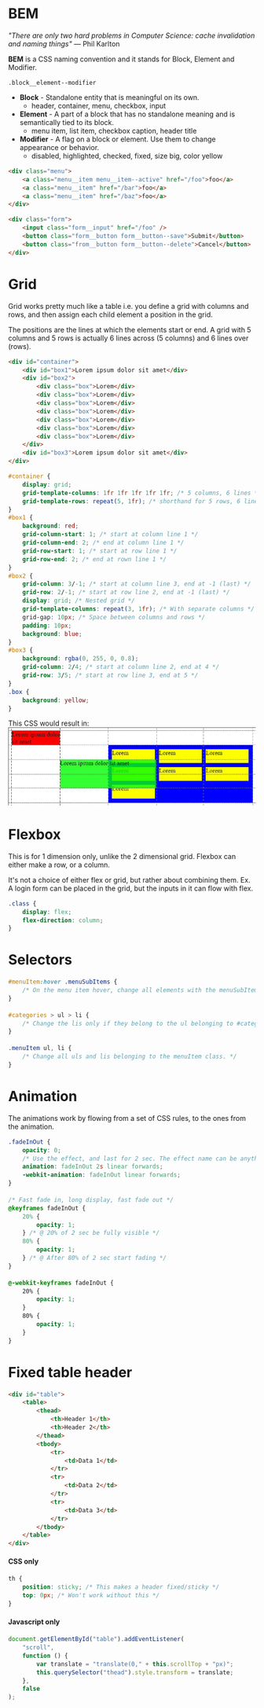 # BEM

_"There are only two hard problems in Computer Science: cache invalidation and naming things"_ — Phil Karlton

**BEM** is a CSS naming convention and it stands for Block, Element and Modifier.

```
.block__element--modifier
```

-   **Block** - Standalone entity that is meaningful on its own.
    -   header, container, menu, checkbox, input
-   **Element** - A part of a block that has no standalone meaning and is semantically tied to its block.
    -   menu item, list item, checkbox caption, header title
-   **Modifier** - A flag on a block or element. Use them to change appearance or behavior.
    -   disabled, highlighted, checked, fixed, size big, color yellow

```html
<div class="menu">
    <a class="menu__item menu__item--active" href="/foo">foo</a>
    <a class="menu__item" href="/bar">foo</a>
    <a class="menu__item" href="/baz">foo</a>
</div>
```

```html
<div class="form">
    <input class="form__input" href="/foo" />
    <button class="form__button form__button--save">Submit</button>
    <button class="from__button form__button--delete">Cancel</button>
</div>
```

# Grid

Grid works pretty much like a table i.e. you define a grid with columns and rows, and then assign each child element a position in the grid.

The positions are the lines at which the elements start or end. A grid with 5 columns and 5 rows is actually 6 lines across (5 columns) and 6 lines over (rows).

```html
<div id="container">
    <div id="box1">Lorem ipsum dolor sit amet</div>
    <div id="box2">
        <div class="box">Lorem</div>
        <div class="box">Lorem</div>
        <div class="box">Lorem</div>
        <div class="box">Lorem</div>
        <div class="box">Lorem</div>
        <div class="box">Lorem</div>
        <div class="box">Lorem</div>
    </div>
    <div id="box3">Lorem ipsum dolor sit amet</div>
</div>
```

```css
#container {
    display: grid;
    grid-template-columns: 1fr 1fr 1fr 1fr 1fr; /* 5 columns, 6 lines */
    grid-template-rows: repeat(5, 1fr); /* shorthand for 5 rows, 6 lines */
}
#box1 {
    background: red;
    grid-column-start: 1; /* start at column line 1 */
    grid-column-end: 2; /* end at column line 1 */
    grid-row-start: 1; /* start at row line 1 */
    grid-row-end: 2; /* end at rown line 1 */
}
#box2 {
    grid-column: 3/-1; /* start at column line 3, end at -1 (last) */
    grid-row: 2/-1; /* start at row line 2, end at -1 (last) */
    display: grid; /* Nested grid */
    grid-template-columns: repeat(3, 1fr); /* With separate columns */
    grid-gap: 10px; /* Space between columns and rows */
    padding: 10px;
    background: blue;
}
#box3 {
    background: rgba(0, 255, 0, 0.8);
    grid-column: 2/4; /* start at column line 2, end at 4 */
    grid-row: 3/5; /* start at row line 3, end at 5 */
}
.box {
    background: yellow;
}
```

This CSS would result in:  
![CSS Grid](../pics/grid.jpg)

# Flexbox

This is for 1 dimension only, unlike the 2 dimensional grid. Flexbox can either make a row, or a column.

It's not a choice of either flex or grid, but rather about combining them. Ex. A login form can be placed in the grid, but the inputs in it can flow with flex.

```css
.class {
    display: flex;
    flex-direction: column;
}
```

# Selectors

```CSS
#menuItem:hover .menuSubItems {
    /* On the menu item hover, change all elements with the menuSubItems class. */
}

#categories > ul > li {
    /* Change the lis only if they belong to the ul belonging to #categories. */
}

.menuItem ul, li {
    /* Change all uls and lis belonging to the menuItem class. */
}
```

# Animation

The animations work by flowing from a set of CSS rules, to the ones from the animation.

```css
.fadeInOut {
    opacity: 0;
    /* Use the effect, and last for 2 sec. The effect name can be anything*/
    animation: fadeInOut 2s linear forwards;
    -webkit-animation: fadeInOut linear forwards;
}

/* Fast fade in, long display, fast fade out */
@keyframes fadeInOut {
    20% {
        opacity: 1;
    } /* @ 20% of 2 sec be fully visible */
    80% {
        opacity: 1;
    } /* @ After 80% of 2 sec start fading */
}

@-webkit-keyframes fadeInOut {
    20% {
        opacity: 1;
    }
    80% {
        opacity: 1;
    }
}
```

# Fixed table header

```html
<div id="table">
    <table>
        <thead>
            <th>Header 1</th>
            <th>Header 2</th>
        </thead>
        <tbody>
            <tr>
                <td>Data 1</td>
            </tr>
            <tr>
                <td>Data 2</td>
            </tr>
            <tr>
                <td>Data 3</td>
            </tr>
        </tbody>
    </table>
</div>
```

#### CSS only

```css
th {
    position: sticky; /* This makes a header fixed/sticky */
    top: 0px; /* Won't work without this */
}
```

#### Javascript only

```javascript
document.getElementById("table").addEventListener(
    "scroll",
    function () {
        var translate = "translate(0," + this.scrollTop + "px)";
        this.querySelector("thead").style.transform = translate;
    },
    false
);
```
